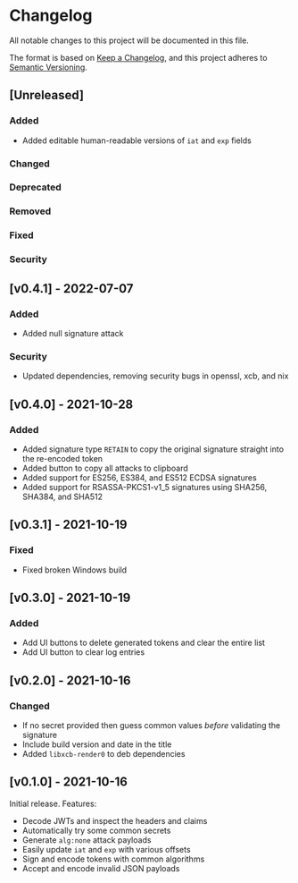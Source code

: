 # Changelog
All notable changes to this project will be documented in this file.

The format is based on [Keep a Changelog](https://keepachangelog.com/en/1.0.0/),
and this project adheres to [Semantic Versioning](https://semver.org/spec/v2.0.0.html).

## [Unreleased]
### Added
* Added editable human-readable versions of `iat` and `exp` fields

### Changed

### Deprecated

### Removed

### Fixed

### Security

## [v0.4.1] - 2022-07-07
### Added
* Added null signature attack

### Security
* Updated dependencies, removing security bugs in openssl, xcb, and nix

## [v0.4.0] - 2021-10-28
### Added
* Added signature type `RETAIN` to copy the original signature straight
  into the re-encoded token
* Added button to copy all attacks to clipboard
* Added support for ES256, ES384, and ES512 ECDSA signatures
* Added support for RSASSA-PKCS1-v1_5 signatures using SHA256, SHA384,
  and SHA512

## [v0.3.1] - 2021-10-19
### Fixed
* Fixed broken Windows build

## [v0.3.0] - 2021-10-19
### Added
* Add UI buttons to delete generated tokens and clear the entire list
* Add UI button to clear log entries

## [v0.2.0] - 2021-10-16
### Changed
* If no secret provided then guess common values *before* validating the
  signature
* Include build version and date in the title
* Added `libxcb-render0` to deb dependencies

## [v0.1.0] - 2021-10-16
Initial release. Features:

* Decode JWTs and inspect the headers and claims
* Automatically try some common secrets
* Generate `alg:none` attack payloads
* Easily update `iat` and `exp` with various offsets
* Sign and encode tokens with common algorithms
* Accept and encode invalid JSON payloads
